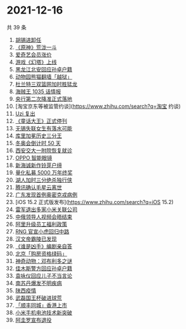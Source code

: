# 2021-12-16

共 39 条

<!-- BEGIN -->
<!-- 最后更新时间 Thu Dec 16 2021 22:06:34 GMT+0800 (China Standard Time) -->

1. [胡锡进卸任](https://www.zhihu.com/search?q=胡锡进)
1. [《原神》荒泷一斗](https://www.zhihu.com/search?q=原神)
1. [爱奇艺会员涨价](https://www.zhihu.com/search?q=爱奇艺)
1. [游戏《幻塔》上线](https://www.zhihu.com/search?q=幻塔)
1. [黑龙江北安回应孙卓户籍](https://www.zhihu.com/search?q=孙卓)
1. [动物园熊猫翻墙「越狱」](https://www.zhihu.com/search?q=熊猫翻墙)
1. [杜兰特三双篮网加时胜猛龙](https://www.zhihu.com/search?q=篮网)
1. [海贼王 1035 话情报](https://www.zhihu.com/search?q=海贼王)
1. [央行第二次降准正式落地](https://www.zhihu.com/search?q=央行降准)
1. [淘宝京东等被监管约谈](https://www.zhihu.com/search?q=淘宝 约谈)
1. [Uzi 复出](https://www.zhihu.com/search?q=uzi)
1. [《童话大王》正式停刊](https://www.zhihu.com/search?q=童话大王)
1. [无锡失联女生有落水可能](https://www.zhihu.com/search?q=无锡失联女生)
1. [库里加冕历史三分王](https://www.zhihu.com/search?q=库里)
1. [冬奥会倒计时 50 天](https://www.zhihu.com/search?q=冬奥会)
1. [西安交大一附院恢复就诊](https://www.zhihu.com/search?q=西安交大一附院)
1. [OPPO 智能眼镜](https://www.zhihu.com/search?q=oppo)
1. [新海诚新作铃芽户缔](https://www.zhihu.com/search?q=铃芽户缔)
1. [量化私募 5000 万年终奖](https://www.zhihu.com/search?q=量化私募)
1. [湖人加时三分绝杀独行侠](https://www.zhihu.com/search?q=湖人)
1. [腾讯确认毛星云离世](https://www.zhihu.com/search?q=毛星云)
1. [广东发现首例奥密克戎病例](https://www.zhihu.com/search?q=广东疫情)
1. [iOS 15.2 正式版发布](https://www.zhihu.com/search?q=iOS 15.2)
1. [雷军退出多家小米关联公司](https://www.zhihu.com/search?q=雷军)
1. [中俄领导人视频会晤结束](https://www.zhihu.com/search?q=中俄视频会晤)
1. [阿里升级员工福利政策](https://www.zhihu.com/search?q=阿里员工福利)
1. [RNG 官宣小虎回归中路](https://www.zhihu.com/search?q=小虎)
1. [汉文帝霸陵已发现](https://www.zhihu.com/search?q=汉文帝霸陵)
1. [《谁是凶手》编剧亲自答](https://www.zhihu.com/search?q=谁是凶手)
1. [北京「购房资格绿码」](https://www.zhihu.com/search?q=购房资格绿码)
1. [神奇动物：邓布利多之谜](https://www.zhihu.com/search?q=神奇动物在哪里)
1. [佳木斯警方回应孙卓户籍](https://www.zhihu.com/search?q=孙卓)
1. [袁咏仪回应儿子不当言论](https://www.zhihu.com/search?q=袁咏仪)
1. [南苏丹爆发不明疾病](https://www.zhihu.com/search?q=南苏丹)
1. [陕西疫情](https://www.zhihu.com/search?q=陕西)
1. [武磊国王杯破进球荒](https://www.zhihu.com/search?q=武磊)
1. [「顺丰同城」香港上市](https://www.zhihu.com/search?q=顺丰同城)
1. [小米手机电池技术新突破](https://www.zhihu.com/search?q=小米手机)
1. [阿圭罗宣布退役](https://www.zhihu.com/search?q=阿圭罗)

<!-- END -->
